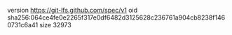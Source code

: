 version https://git-lfs.github.com/spec/v1
oid sha256:064ce4fe0e2265f317e0df6482d3125628c236761a904cb8238f1460731c6a41
size 32973
